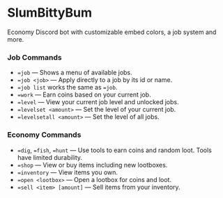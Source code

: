 # SlumBittyBum

Economy Discord bot with customizable embed colors, a job system and more.

### Job Commands

- `=job` &mdash; Shows a menu of available jobs.
- `=job <job>` &mdash; Apply directly to a job by its id or name.
- `=job list` works the same as `=job`.
- `=work` &mdash; Earn coins based on your current job.
- `=level` &mdash; View your current job level and unlocked jobs.
- `=levelset <amount>` &mdash; Set the level of your current job.
- `=levelsetall <amount>` &mdash; Set the level of all jobs.

### Economy Commands

- `=dig`, `=fish`, `=hunt` &mdash; Use tools to earn coins and random loot. Tools have limited durability.
- `=shop` &mdash; View or buy items including new lootboxes.
- `=inventory` &mdash; View items you own.
- `=open <lootbox>` &mdash; Open a lootbox for coins and loot.
- `=sell <item> [amount]` &mdash; Sell items from your inventory.
